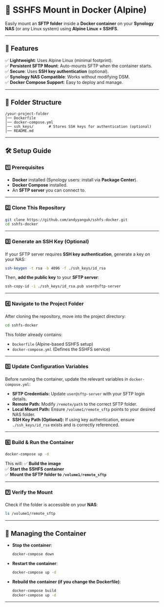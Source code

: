 # 📌 SSHFS Mount in Docker (Alpine)
Easily mount an **SFTP folder** inside a **Docker container** on your **Synology NAS** (or any Linux system) using **Alpine Linux + SSHFS**.

---

## 🚀 Features
✅ **Lightweight**: Uses Alpine Linux (minimal footprint).  
✅ **Persistent SFTP Mount**: Auto-mounts SFTP when the container starts.  
✅ **Secure**: Uses **SSH key authentication** (optional).  
✅ **Synology NAS Compatible**: Works without modifying DSM.  
✅ **Docker Compose Support**: Easy to deploy and manage.

---

## 📂 Folder Structure
```
/your-project-folder
│── Dockerfile
│── docker-compose.yml
│── ssh_keys/       # Stores SSH keys for authentication (optional)
│── README.md
```

---

## 🛠️ Setup Guide

### 1️⃣ Prerequisites
- **Docker** installed (Synology users: install via **Package Center**).
- **Docker Compose** installed.
- An **SFTP server** you can connect to.

---

### 2️⃣ Clone This Repository
```sh
git clone https://github.com/andyyanguk/sshfs-docker.git
cd sshfs-docker
```

---

### 3️⃣ Generate an SSH Key (Optional)
If your SFTP server requires **SSH key authentication**, generate a key on your NAS:
```sh
ssh-keygen -t rsa -b 4096 -f ./ssh_keys/id_rsa
```
Then, **add the public key** to your **SFTP server**:
```sh
ssh-copy-id -i ./ssh_keys/id_rsa.pub user@sftp-server
```

---

### 4️⃣ Navigate to the Project Folder
After cloning the repository, move into the project directory:

```sh
cd sshfs-docker
```
This folder already contains:
- `Dockerfile` (Alpine-based SSHFS setup)
- `docker-compose.yml` (Defines the SSHFS service)

---

### 5️⃣ Update Configuration Variables
Before running the container, update the relevant variables in `docker-compose.yml`:
- **SFTP Credentials:** Update `user@sftp-server` with your SFTP login details.
- **Remote Path:** Modify `/remote/path` to the correct SFTP folder.
- **Local Mount Path:** Ensure `/volume1/remote_sftp` points to your desired NAS folder.
- **SSH Key Path (Optional):** If using key authentication, ensure `./ssh_keys/id_rsa` exists and is correctly referenced.

---

### 6️⃣ Build & Run the Container
```sh
docker-compose up -d
```
This will:
✅ **Build the image**  
✅ **Start the SSHFS container**  
✅ **Mount the SFTP folder to `/volume1/remote_sftp`**  

---

### 7️⃣ Verify the Mount
Check if the folder is accessible on your **NAS**:
```sh
ls /volume1/remote_sftp
```

---

## 🔄 Managing the Container
- **Stop the container**:
  ```sh
  docker-compose down
  ```
- **Restart the container**:
  ```sh
  docker-compose up -d
  ```
- **Rebuild the container (if you change the Dockerfile)**:
  ```sh
  docker-compose build
  docker-compose up -d
  ```

---
